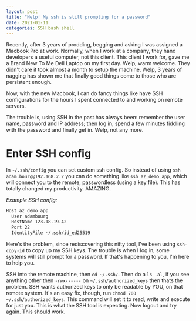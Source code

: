 ```yaml
---
layout: post
title: "Help! My ssh is still prompting for a password"
date: 2021-01-11
categories: SSH bash shell
---
```


Recently, after 3 years of prodding, begging and asking I was assigned a Macbook Pro at work. Normally, when I work at a company, they hand developers a useful computer, not this client. This client I work for, gave me a Brand New To Me Dell Laptop on my first day. Welp, warm welcome. They didn't care it took almost a month to setup the machine. Welp, 3 years of nagging has shown me that finally good things come to those who are persistent enough. 

Now, with the new Macbook, I can do fancy things like have SSH configurations for the hours I spent connected to and working on remote servers. 

The trouble is, using SSH in the past has always been: remember the user name, password and IP address; then log in, spend a few minutes fiddling with the password and finally get in. Welp, not any more. 

# Enter SSH config 

In `~/.ssh/config` you can set custom ssh config. So instead of using `ssh adam.bourg@192.168.2.2` you can do something like `ssh az_demo_app`, which will connect you to the remote, passwordless (using a key file). This has totally changed my productivity. AMAZING. 

*Example SSH config:*

```bash 
Host az_demo_app
  User adambourg
  HostName 123.18.19.42
  Port 22
  IdentityFile ~/.ssh/id_ed25519
```

Here's the problem, since rediscovering this nifty tool, I've been using `ssh-copy-id` to copy up my SSH keys. The trouble is when I log in, some systems will still prompt for a password. If that's happening to you, I'm here to help you. 

SSH into the remote machine, then `cd ~/.ssh/`. Then do a `ls -al`, if you see anything other then `-rwx------` on `~/.ssh/authorized_keys` then thats the problem. SSH wants authorized keys to only be readable by YOU, on that remote system. It's an easy fix, though, run `chmod 700 ~/.ssh/authorized_keys`. This command will set it to read, write and execute for just you. This is what the SSH tool is expecting. Now logout and try again. This should work. 
